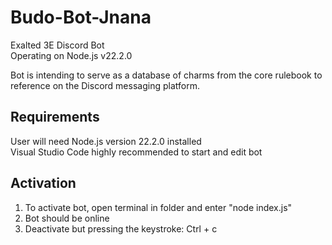 # Budo-Bot-Jnana
Exalted 3E Discord Bot  
Operating on Node.js v22.2.0

Bot is intending to serve as a database of charms from the core rulebook to reference on the Discord messaging platform.  
## Requirements
User will need Node.js version 22.2.0 installed  
Visual Studio Code highly recommended to start and edit bot

## Activation
1. To activate bot, open terminal in folder and enter "node index.js"
2. Bot should be online
3. Deactivate but pressing the keystroke: Ctrl + c